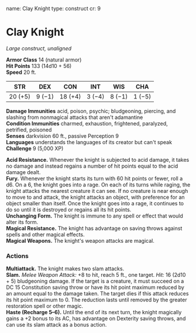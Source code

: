 name: Clay Knight
type: construct
cr: 9

# Clay Knight 
_Large construct, unaligned_

**Armor Class** 14 (natural armor)    
**Hit Points** 133 (14d10 + 56)    
**Speed** 20 ft. 

| STR     | DEX     | CON     | INT     | WIS     | CHA     |
|---------|---------|---------|---------|---------|---------|
| 20 (+5) | 9 (−1)  | 18 (+4) | 3 (−4)  | 8 (−1)  | 1 (−5)  |

**Damage Immunities** acid, poison, psychic; bludgeoning, piercing, and slashing from nonmagical attacks that aren't adamantine    
**Condition Immunities** charmed, exhaustion, frightened, paralyzed, petrified, poisoned    
**Senses** darkvision 60 ft., passive Perception 9    
**Languages** understands the languages of its creator but can't speak    
**Challenge** 9 (5,000 XP) 

**Acid Resistance.** Whenever the knight is subjected to acid damage, it takes no damage and instead regains a number of hit points equal to the acid damage dealt.    
**Fury.** Whenever the knight starts its turn with 60 hit points or fewer, roll a d6. On a 6, the knight goes into a rage. On each of its turns while raging, the knight attacks the nearest creature it can see. If no creature is near enough to move to and attack, the knight attacks an object, with preference for an object smaller than itself. Once the knight goes into a rage, it continues to do so until it is destroyed or regains all its hit points.    
**Unchanging Form.** The knight is immune to any spell or effect that would alter its form.    
**Magical Resistance.** The knight has advantage on saving throws against spells and other magical effects.    
**Magical Weapons.** The knight's weapon attacks are magical. 

### Actions 
**Multiattack.** The knight makes two slam attacks.    
**Slam.** _Melee Weapon Attack:_ +8 to hit, reach 5 ft., one target. _Hit:_ 16 (2d10 + 5) bludgeoning damage. If the target is a creature, it must succeed on a DC 15 Constitution saving throw or have its hit point maximum reduced by an amount equal to the damage taken. The target dies if this attack reduces its hit point maximum to 0. The reduction lasts until removed by the greater restoration spell or other magic.    
**Haste (Recharge 5–6).** Until the end of its next turn, the knight magically gains a +2 bonus to its AC, has advantage on Dexterity saving throws, and can use its slam attack as a bonus action.
